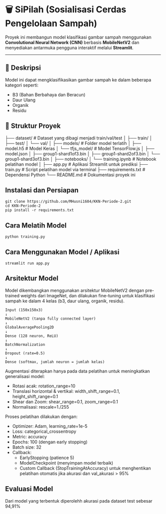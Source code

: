 # 🗑️ SiPilah (Sosialisasi Cerdas Pengelolaan Sampah)

Proyek ini membangun model klasifikasi gambar sampah menggunakan **Convolutional Neural Network (CNN)** berbasis **MobileNetV2** dan menyediakan antarmuka pengguna interaktif melalui **Streamlit**.

---

## 📌 Deskripsi

Model ini dapat mengklasifikasikan gambar sampah ke dalam beberapa kategori seperti:

- B3 (Bahan Berbahaya dan Beracun)
- Daur Ulang
- Organik
- Residu

## 📁 Struktur Proyek

├── dataset/ # Dataset yang dibagi menjadi train/val/test
│ ├── train/
│ ├── test/
│ └── val/
│
├── models/ # Folder model terlatih
│ ├── model.h5 # Model Keras
│ └── tfjs_model/ # Model TensorFlow.js
│ ├── model.json
│ ├── group1-shard1of3.bin
│ ├── group1-shard2of3.bin
│ └── group1-shard3of3.bin
│
├── notebooks/
│ └── training.ipynb # Notebook pelatihan model
│
├── app.py # Aplikasi Streamlit untuk prediksi
├── train.py # Script pelatihan model via terminal
├── requirements.txt # Dependensi Python
└── README.md # Dokumentasi proyek ini

## Instalasi dan Persiapan

```
git clone https://github.com/MHusni1604/KKN-Periode-2.git
cd KKN-Periode-2
pip install -r requirements.txt
```

## Cara Melatih Model

```
python training.py
```

## Cara Menggunakan Model / Aplikasi

```
streamlit run app.py
```

## Arsitektur Model

Model dikembangkan menggunakan arsitektur MobileNetV2 dengan pre-trained weights dari ImageNet, dan dilakukan fine-tuning untuk klasifikasi sampah ke dalam 4 kelas (b3, daur ulang, organik, residu).

```
Input (150x150x3)
↓
MobileNetV2 (tanpa fully connected layer)
↓
GlobalAveragePooling2D
↓
Dense (128 neuron, ReLU)
↓
BatchNormalization
↓
Dropout (rate=0.5)
↓
Dense (softmax, jumlah neuron = jumlah kelas)
```

Augmentasi diterapkan hanya pada data pelatihan untuk meningkatkan generalisasi model:
- Rotasi acak: rotation_range=10
- Translasi horizontal & vertikal: width_shift_range=0.1, height_shift_range=0.1
- Shear dan Zoom: shear_range=0.1, zoom_range=0.1
- Normalisasi: rescale=1./255

Proses pelatihan dilakukan dengan:
- Optimizer: Adam, learning_rate=1e-5
- Loss: categorical_crossentropy
- Metric: accuracy
- Epochs: 100 (dengan early stopping)
- Batch size: 32
- Callback:
  - EarlyStopping (patience 5)
  - ModelCheckpoint (menyimpan model terbaik)
  - Custom Callback (StopTrainingAtAccuracy) untuk menghentikan pelatihan otomatis jika akurasi dan val_akurasi > 95%
 
## Evaluasi Model
Dari model yang terbentuk diperolehh akurasi pada dataset test sebesar 94,91%
